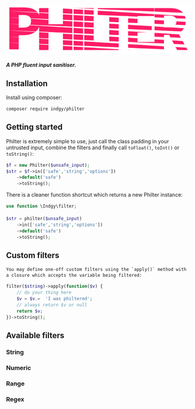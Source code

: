 ![Philter Logo](https://raw.githubusercontent.com/indgy/philter/main/docs/philter.svg)

##### A PHP  fluent input sanitiser.

## Installation

Install using composer:

```sh
composer require indgy/philter
```

## Getting started
Philter is extremely simple to use, just call the class padding in your untrusted input, combine the filters and finally call `toFloat()`, `toInt()` or `toString()`: 

```php
$f = new Philter($unsafe_input);
$str = $f->in(['safe','string','options'])
	->default('safe')
	->toString();
```

There is a cleaner function shortcut which returns a new Philter instance:

```php
use function \Indgy\filter;

$str = philter($unsafe_input)
	->in(['safe','string','options'])
	->default('safe')
	->toString();
```


## Custom filters
	You may define one-off custom filters using the `apply()` method with a closure which accepts the variable being filtered:

```php
filter($string)->apply(function($v) {
	// do your thing here
	$v = $v.=  'I was philtered';
	// always return $v or null
	return $v;
})->toString();
```

## Available filters

### String
### Numeric
### Range
### Regex

